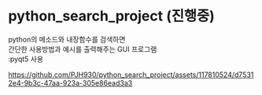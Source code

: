 # python_search_project (진행중)

python의 메소드와 내장함수를 검색하면 <br>
간단한 사용방법과 예시를 출력해주는 GUI 프로그램 <br>
:pyqt5 사용</br>


https://github.com/PJH930/python_search_project/assets/117810524/d75312e4-9b3c-47aa-923a-305e86ead3a3




